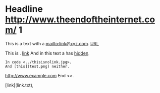 # Headline <http://www.theendoftheinternet.com/> 1

This is a text with a <mailto:link@xyz.com>.
    [URL](../test.html)


This is <no link>.
[link](ftp://link) And in this text a has [hidden](hidden.txt).

	In code <../thisisnolink.jpg>.
	And [this](test.png) neither.

<http://www.example.com>
End <>.

<!-- <thisisnolink -->
<!--
comment --> [link](link.txt), <link2.txt>  <!-- comment
-->